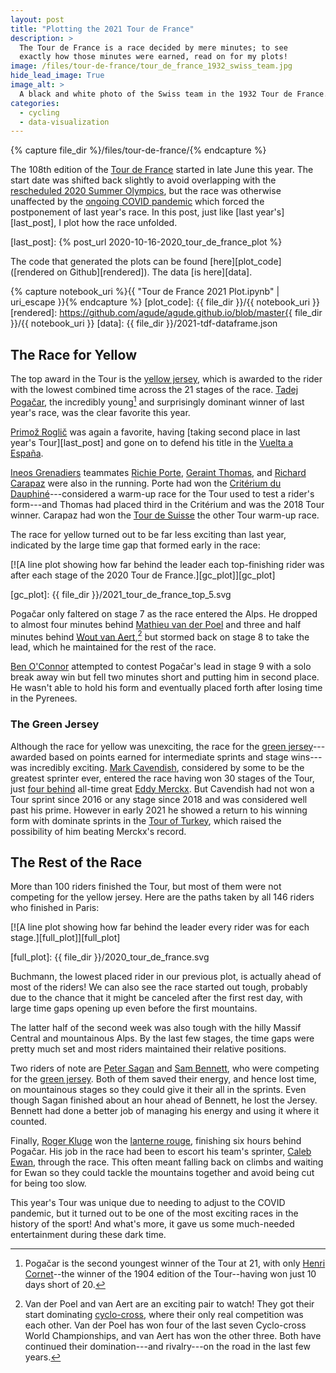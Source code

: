 ```yaml
---
layout: post
title: "Plotting the 2021 Tour de France"
description: >
  The Tour de France is a race decided by mere minutes; to see
  exactly how those minutes were earned, read on for my plots!
image: /files/tour-de-france/tour_de_france_1932_swiss_team.jpg
hide_lead_image: True
image_alt: >
  A black and white photo of the Swiss team in the 1932 Tour de France.
categories:
  - cycling
  - data-visualization
---
```


{% capture file_dir %}/files/tour-de-france/{% endcapture %}

The 108th edition of the [Tour de France][tour] started in late June this
year. The start date was shifted back slightly to avoid overlapping with the
[rescheduled 2020 Summer Olympics][olympics], but the race was otherwise
unaffected by the [ongoing COVID pandemic][covid] which forced the
postponement of last year's race. In this post, just like [last
year's][last_post], I plot how the race unfolded.

[tour]: https://en.wikipedia.org/wiki/2021_Tour_de_France
[olympics]: https://en.wikipedia.org/wiki/2020_Summer_Olympics
[covid]: https://en.wikipedia.org/wiki/COVID-19_pandemic
[last_post]: {% post_url 2020-10-16-2020_tour_de_france_plot %}

The code that generated the plots can be found [here][plot_code]
([rendered on Github][rendered]). The data [is here][data].

{% capture notebook_uri %}{{ "Tour de France 2021 Plot.ipynb" | uri_escape }}{% endcapture %}
[plot_code]: {{ file_dir }}/{{ notebook_uri }}
[rendered]: https://github.com/agude/agude.github.io/blob/master{{ file_dir }}/{{ notebook_uri }}
[data]: {{ file_dir }}/2021-tdf-dataframe.json

## The Race for Yellow

The top award in the Tour is the [yellow jersey][yellow], which is awarded to
the rider with the lowest combined time across the 21 stages of the race.
[Tadej Pogačar][pogacar], the incredibly young[^young] and surprisingly dominant
winner of last year's race, was the clear favorite this year.

[yellow]: https://en.wikipedia.org/wiki/General_classification_in_the_Tour_de_France
[pogacar]: https://en.wikipedia.org/wiki/Tadej_Poga%C4%8Dar

[^young]: 
    Pogačar is the second youngest winner of the Tour at 21, with only [Henri
    Cornet][cornet]--the winner of the 1904 edition of the Tour--having won
    just 10 days short of 20.

[cornet]: https://en.wikipedia.org/wiki/Henri_Cornet

[Primož Roglič][roglic] was again a favorite, having [taking second place in
last year's Tour][last_post] and gone on to defend his title in the [Vuelta a
España][vuelta].

[roglic]: https://en.wikipedia.org/wiki/Primo%C5%BE_Rogli%C4%8D
[vuelta]: https://en.wikipedia.org/wiki/2020_Vuelta_a_Espa%C3%B1a

[Ineos Grenadiers][ineos] teammates [Richie Porte][porte], [Geraint
Thomas][thomas], and [Richard Carapaz][carapaz] were also in the running.
Porte had won the [Critérium du Dauphiné][cdd]---considered a warm-up race for
the Tour used to test a rider's form---and Thomas had placed third in the
Critérium and was the 2018 Tour winner. Carapaz had won the [Tour de
Suisse][tds] the other Tour warm-up race.

[ineos]: https://en.wikipedia.org/wiki/Ineos_Grenadiers
[porte]: https://en.wikipedia.org/wiki/Richie_Porte
[thomas]: https://en.wikipedia.org/wiki/Geraint_Thomas
[carapaz]: https://en.wikipedia.org/wiki/Richard_Carapaz
[cdd]: https://en.wikipedia.org/wiki/2021_Crit%C3%A9rium_du_Dauphin%C3%A9
[tds]: https://en.wikipedia.org/wiki/2021_Tour_de_Suisse

The race for yellow turned out to be far less exciting than last year,
indicated by the large time gap that formed early in the race:

[![A line plot showing how far behind the leader each top-finishing rider was
after each stage of the 2020 Tour de France.][gc_plot]][gc_plot]

[gc_plot]: {{ file_dir }}/2021_tour_de_france_top_5.svg

Pogačar only faltered on stage 7 as the race entered the Alps. He dropped to
almost four minutes behind [Mathieu van der Poel][mvdp] and three and half
minutes behind [Wout van Aert][wva],[^cyclocross] but
stormed back on stage 8 to take the lead, which he maintained for the rest of
the race.

[mvdp]: https://en.wikipedia.org/wiki/Mathieu_van_der_Poel
[wva]: https://en.wikipedia.org/wiki/Wout_van_Aert
[^cyclocross]:
    Van der Poel and van Aert are an exciting pair to watch! They got their
    start dominating [cyclo-cross][cross], where their only real competition
    was each other. Van der Poel has won four of the last seven Cyclo-cross World
    Championships, and van Aert has won the other three. Both have continued their
    domination---and rivalry---on the road in the last few years.

[cross]: https://en.wikipedia.org/wiki/Cyclo-cross

[Ben O'Connor][oconnor] attempted to contest Pogačar's lead in stage 9 with a
solo break away win but fell two minutes short and putting him in second
place. He wasn't able to hold his form and eventually placed forth after
losing time in the Pyrenees.

[oconnor]: https://en.wikipedia.org/wiki/Ben_O%27Connor_(cyclist)

### The Green Jersey

Although the race for yellow was unexciting, the race for the [green
jersey][green]---awarded based on points earned for intermediate sprints and
stage wins---was incredibly exciting. [Mark Cavendish][cav], considered by
some to be the greatest sprinter ever, entered the race having won 30 stages
of the Tour, just [four behind][most_stage_wins] all-time great [Eddy
Merckx][merckx]. But Cavendish had not won a Tour sprint since 2016 or any stage
since 2018 and was considered well past his prime. However in early 2021 he
showed a return to his winning form with dominate sprints in the [Tour of
Turkey][tot], which raised the possibility of him beating Merckx's record.

[green]: https://en.wikipedia.org/wiki/Points_classification_in_the_Tour_de_France
[cav]: https://en.wikipedia.org/wiki/Mark_Cavendish
[most_stage_wins]: https://en.wikipedia.org/wiki/Tour_de_France_records_and_statistics#Stage_wins_per_rider
[merckx]: https://en.wikipedia.org/wiki/Eddy_Merckx
[tot]: https://en.wikipedia.org/wiki/2021_Presidential_Tour_of_Turkey



## The Rest of the Race

More than 100 riders finished the Tour, but most of them were not competing
for the yellow jersey. Here are the paths taken by all 146 riders who finished
in Paris:

[![A line plot showing how far behind the leader every rider was for each
stage.][full_plot]][full_plot]

[full_plot]: {{ file_dir }}/2020_tour_de_france.svg

Buchmann, the lowest placed rider in our previous plot, is actually ahead of
most of the riders! We can also see the race started out tough, probably due
to the chance that it might be canceled after the first rest day, with large
time gaps opening up even before the first mountains.

The latter half of the second week was also tough with the hilly Massif
Central and mountainous Alps. By the last few stages, the time gaps were
pretty much set and most riders maintained their relative positions.

Two riders of note are [Peter Sagan][sagan] and [Sam Bennett][bennett], who
were competing for the [green jersey][green]. Both of them saved their energy,
and hence lost time, on mountainous stages so they could give it their all in
the sprints. Even though Sagan finished about an hour ahead of Bennett, he
lost the Jersey. Bennett had done a better job of managing his energy and
using it where it counted.

[bennett]: https://en.wikipedia.org/wiki/Sam_Bennett_(cyclist)
[sagan]: https://en.wikipedia.org/wiki/Peter_Sagan
[green]: https://en.wikipedia.org/wiki/Points_classification_in_the_Tour_de_France
[froome]: https://en.wikipedia.org/wiki/Chris_Froome

Finally, [Roger Kluge][kluge] won the [lanterne rouge][lanterne], finishing
six hours behind Pogačar. His job in the race had been to escort his team's
sprinter, [Caleb Ewan][ewan], through the race. This often meant falling back
on climbs and waiting for Ewan so they could tackle the mountains together and
avoid being cut for being too slow.

[kluge]: https://en.wikipedia.org/wiki/Roger_Kluge
[lanterne]: https://en.wikipedia.org/wiki/Lanterne_rouge
[ewan]: https://en.wikipedia.org/wiki/Caleb_Ewan

This year's Tour was unique due to needing to adjust to the COVID pandemic,
but it turned out to be one of the most exciting races in the history of the
sport! And what's more, it gave us some much-needed entertainment during these
dark time.
